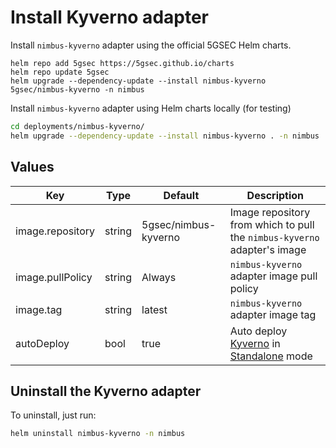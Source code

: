 # Install Kyverno adapter

Install `nimbus-kyverno` adapter using the official 5GSEC Helm charts.

```shell
helm repo add 5gsec https://5gsec.github.io/charts
helm repo update 5gsec
helm upgrade --dependency-update --install nimbus-kyverno 5gsec/nimbus-kyverno -n nimbus
```

Install `nimbus-kyverno` adapter using Helm charts locally (for testing)

```bash
cd deployments/nimbus-kyverno/
helm upgrade --dependency-update --install nimbus-kyverno . -n nimbus
```

## Values

| Key              | Type   | Default              | Description                                                                                                               |
|------------------|--------|----------------------|---------------------------------------------------------------------------------------------------------------------------|
| image.repository | string | 5gsec/nimbus-kyverno | Image repository from which to pull the `nimbus-kyverno` adapter's image                                                  |
| image.pullPolicy | string | Always               | `nimbus-kyverno` adapter image pull policy                                                                                |
| image.tag        | string | latest               | `nimbus-kyverno` adapter image tag                                                                                        |
| autoDeploy       | bool   | true                 | Auto deploy [Kyverno](https://kyverno.io/) in [Standalone](https://kyverno.io/docs/installation/methods/#standalone) mode |

## Uninstall the Kyverno adapter

To uninstall, just run:

```bash
helm uninstall nimbus-kyverno -n nimbus
```

